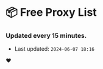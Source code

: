 # :package: Free Proxy List
### Updated every 15 minutes.

- Last updated: `2024-06-07 18:16`

:heart:
